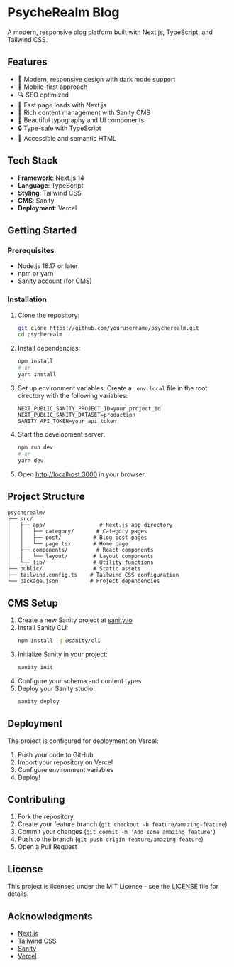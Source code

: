 # PsycheRealm Blog

A modern, responsive blog platform built with Next.js, TypeScript, and Tailwind CSS.

## Features

- 🎨 Modern, responsive design with dark mode support
- 📱 Mobile-first approach
- 🔍 SEO optimized
- 🚀 Fast page loads with Next.js
- 📝 Rich content management with Sanity CMS
- 💅 Beautiful typography and UI components
- 🔒 Type-safe with TypeScript
- 🎯 Accessible and semantic HTML

## Tech Stack

- **Framework**: Next.js 14
- **Language**: TypeScript
- **Styling**: Tailwind CSS
- **CMS**: Sanity
- **Deployment**: Vercel

## Getting Started

### Prerequisites

- Node.js 18.17 or later
- npm or yarn
- Sanity account (for CMS)

### Installation

1. Clone the repository:
   ```bash
   git clone https://github.com/yourusername/psycherealm.git
   cd psycherealm
   ```

2. Install dependencies:
   ```bash
   npm install
   # or
   yarn install
   ```

3. Set up environment variables:
   Create a `.env.local` file in the root directory with the following variables:
   ```
   NEXT_PUBLIC_SANITY_PROJECT_ID=your_project_id
   NEXT_PUBLIC_SANITY_DATASET=production
   SANITY_API_TOKEN=your_api_token
   ```

4. Start the development server:
   ```bash
   npm run dev
   # or
   yarn dev
   ```

5. Open [http://localhost:3000](http://localhost:3000) in your browser.

## Project Structure

```
psycherealm/
├── src/
│   ├── app/                 # Next.js app directory
│   │   ├── category/       # Category pages
│   │   ├── post/          # Blog post pages
│   │   └── page.tsx       # Home page
│   ├── components/         # React components
│   │   └── layout/        # Layout components
│   └── lib/               # Utility functions
├── public/                # Static assets
├── tailwind.config.ts    # Tailwind CSS configuration
└── package.json          # Project dependencies
```

## CMS Setup

1. Create a new Sanity project at [sanity.io](https://www.sanity.io)
2. Install Sanity CLI:
   ```bash
   npm install -g @sanity/cli
   ```
3. Initialize Sanity in your project:
   ```bash
   sanity init
   ```
4. Configure your schema and content types
5. Deploy your Sanity studio:
   ```bash
   sanity deploy
   ```

## Deployment

The project is configured for deployment on Vercel:

1. Push your code to GitHub
2. Import your repository on Vercel
3. Configure environment variables
4. Deploy!

## Contributing

1. Fork the repository
2. Create your feature branch (`git checkout -b feature/amazing-feature`)
3. Commit your changes (`git commit -m 'Add some amazing feature'`)
4. Push to the branch (`git push origin feature/amazing-feature`)
5. Open a Pull Request

## License

This project is licensed under the MIT License - see the [LICENSE](LICENSE) file for details.

## Acknowledgments

- [Next.js](https://nextjs.org/)
- [Tailwind CSS](https://tailwindcss.com/)
- [Sanity](https://www.sanity.io/)
- [Vercel](https://vercel.com/)
